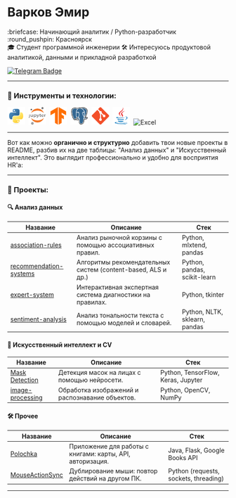 

# Варков Эмир

\:briefcase: Начинающий аналитик / Python-разработчик  
\:round\_pushpin: Красноярск  
🎓 Студент программной инженерии 
🛠️ Интересуюсь продуктовой аналитикой, данными и прикладной разработкой  

<div id="badges">
  <a href="https://t.me/moodot">
    <img src="https://img.shields.io/badge/Telegram-blue?style=for-the-badge&logo=telegram&logoColor=white" alt="Telegram Badge"/>
  </a>
</div>

---

### 🔧 Инструменты и технологии:

<div>
  <img src="https://github.com/devicons/devicon/blob/master/icons/python/python-original.svg" title="Python" alt="Python" width="40" height="40"/>&nbsp;
  <img src="https://github.com/devicons/devicon/blob/master/icons/jupyter/jupyter-original-wordmark.svg" title="Jupyter" alt="Jupyter" width="40" height="40"/>&nbsp;
  <img src="https://github.com/devicons/devicon/blob/master/icons/tensorflow/tensorflow-original.svg" title="TensorFlow" alt="TensorFlow" width="40" height="40"/>&nbsp;
  <img src="https://github.com/devicons/devicon/blob/master/icons/postgresql/postgresql-original.svg" title="PostgreSQL" alt="PostgreSQL" width="40" height="40"/>&nbsp;
  <img src="https://github.com/devicons/devicon/blob/master/icons/git/git-original.svg" title="Git" alt="Git" width="40" height="40"/>&nbsp;
  <img src="https://github.com/devicons/devicon/blob/master/icons/java/java-original.svg" title="Java" alt="Java" width="40" height="40"/>&nbsp;
  <img src="https://img.shields.io/badge/Excel-217346?style=for-the-badge&logo=microsoft-excel&logoColor=white" alt="Excel" height="30"/>
</div>

---
Вот как можно **органично и структурно** добавить твои новые проекты в README, разбив их на две таблицы: "Анализ данных" и "Искусственный интеллект". Это выглядит профессионально и удобно для восприятия HR'а:

---

### 📌 Проекты:

#### 🔍 Анализ данных

| Название                                                                    | Описание                                                     | Стек                          |
| --------------------------------------------------------------------------- | ------------------------------------------------------------ | ----------------------------- |
| [association-rules](https://github.com/srrymom/association-rules)           | Анализ рыночной корзины с помощью ассоциативных правил.      | Python, mlxtend, pandas       |
| [recommendation-systems](https://github.com/srrymom/recommendation-systems) | Алгоритмы рекомендательных систем (content-based, ALS и др.) | Python, pandas, scikit-learn  |
| [expert-system](https://github.com/srrymom/expert-system)                   | Интерактивная экспертная система диагностики на правилах.    | Python, tkinter               |
| [sentiment-analysis](https://github.com/srrymom/sentiment-analysis)         | Анализ тональности текста с помощью моделей и словарей.      | Python, NLTK, sklearn, pandas |

#### 🧠 Искусственный интеллект и CV

| Название                                                        | Описание                                        | Стек                               |
| --------------------------------------------------------------- | ----------------------------------------------- | ---------------------------------- |
| [Mask Detection](https://github.com/srrymom/maskDetection)      | Детекция масок на лицах с помощью нейросети.    | Python, TensorFlow, Keras, Jupyter |
| [image-processing](https://github.com/srrymom/image-processing) | Обработка изображений и распознавание объектов. | Python, OpenCV, NumPy              |

#### 🛠 Прочее

| Название                                                      | Описание                                                  | Стек                                  |
| ------------------------------------------------------------- | --------------------------------------------------------- | ------------------------------------- |
| [Polochka](https://github.com/srrymom/Polochka)               | Приложение для работы с книгами: карты, API, авторизация. | Java, Flask, Google Books API         |
| [MouseActionSync](https://github.com/srrymom/MouseActionSync) | Дублирование мыши: повтор действий на другом ПК.          | Python (requests, sockets, threading) |

---
